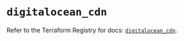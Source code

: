 # `digitalocean_cdn`

Refer to the Terraform Registry for docs: [`digitalocean_cdn`](https://registry.terraform.io/providers/digitalocean/digitalocean/2.54.0/docs/resources/cdn).
